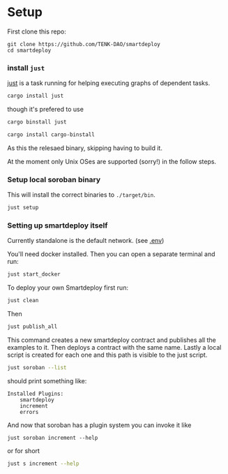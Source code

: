 # Setup

First clone this repo:

```
git clone https://github.com/TENK-DAO/smartdeploy
cd smartdeploy
```

### install `just`

[just](https://github.com/casey/just) is a task running for helping executing graphs of dependent tasks.

```bash
cargo install just
```

though it's prefered to use

```bash
cargo binstall just
```

```bash
cargo install cargo-binstall 
```

As this the relesaed binary, skipping having to build it. 

At the moment only Unix OSes are supported (sorry!) in the follow steps. 

### Setup local soroban binary

This will install the correct binaries to `./target/bin`.

```bash
just setup
```

### Setting up smartdeploy itself

Currently standalone is the default network. (see [.env](./.env))

You'll need docker installed. Then you can open a separate terminal and run:

```bash
just start_docker
```

To deploy your own Smartdeploy first run:

```bash
just clean
```

Then

```bash
just publish_all
```

This command creates a new smartdeploy contract and publishes all the examples to it. Then deploys a contract with the same name.  Lastly a local script is created for each one and this path is visible to the just script.

```bash
just soroban --list
```

should print something like:

```
Installed Plugins:
    smartdeploy
    increment
    errors
```

And now that soroban has a plugin system you can invoke it like

```
just soroban increment --help
```

or for short

```bash
just s increment --help
```